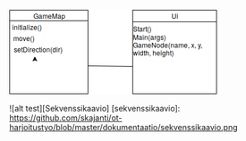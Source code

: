 ![alt text][Luokkakaavio]

[luokkakaavio]: https://github.com/skajanti/ot-harjoitustyo/blob/master/dokumentaatio/luokkakaavio.png "Luokkakaavio"

![alt test][Sekvenssikaavio]
[sekvenssikaavio]: https://github.com/skajanti/ot-harjoitustyo/blob/master/dokumentaatio/sekvenssikaavio.png
